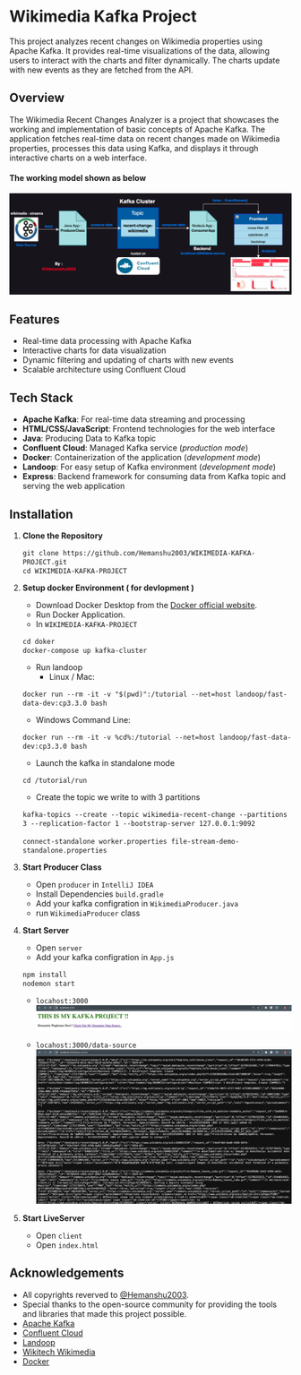 
# Wikimedia Kafka Project

This project analyzes recent changes on Wikimedia properties using Apache Kafka. It provides real-time visualizations of the data, allowing users to interact with the charts and filter dynamically. The charts update with new events as they are fetched from the API.


## Overview
The Wikimedia Recent Changes Analyzer is a project that showcases the working and implementation of basic concepts of Apache Kafka. The application fetches real-time data on recent changes made on Wikimedia properties, processes this data using Kafka, and displays it through interactive charts on a web interface.

#### The working model shown as below

![working](https://github.com/Hemanshu2003/WIKIMEDIA-KAFKA-PROJECT/blob/main/client/img/wikimedia-project-working.png)

## Features
- Real-time data processing with Apache Kafka
- Interactive charts for data visualization
- Dynamic filtering and updating of charts with new events
- Scalable architecture using Confluent Cloud

## Tech Stack
- **Apache Kafka**: For real-time data streaming and processing
- **HTML/CSS/JavaScript**: Frontend technologies for the web interface
- **Java**: Producing Data to Kafka topic
- **Confluent Cloud**: Managed Kafka service (*production mode*)
- **Docker**: Containerization of the application (*development mode*)
- **Landoop**: For easy setup of Kafka environment (*development mode*)
- **Express**: Backend framework for consuming data from Kafka topic and  serving the web application

## Installation
1. **Clone the Repository**
   ```
   git clone https://github.com/Hemanshu2003/WIKIMEDIA-KAFKA-PROJECT.git
   cd WIKIMEDIA-KAFKA-PROJECT
   ```

2. **Setup docker Environment ( for devlopment )**
   - Download Docker Desktop from the [Docker official website](https://www.docker.com/).
   - Run Docker Application.
   - In `WIKIMEDIA-KAFKA-PROJECT`
   ```
   cd doker
   docker-compose up kafka-cluster
   ```
   - Run landoop
      - Linux / Mac:
   ```
   docker run --rm -it -v "$(pwd)":/tutorial --net=host landoop/fast-data-dev:cp3.3.0 bash
   ```
      - Windows Command Line:
   ```
   docker run --rm -it -v %cd%:/tutorial --net=host landoop/fast-data-dev:cp3.3.0 bash
   ```
   - Launch the kafka in standalone mode
   ```
   cd /tutorial/run
   ```
   - Create the topic we write to with 3 partitions
   ```
   kafka-topics --create --topic wikimedia-recent-change --partitions 3 --replication-factor 1 --bootstrap-server 127.0.0.1:9092

   connect-standalone worker.properties file-stream-demo-standalone.properties
   ```

3. **Start Producer Class**
   - Open `producer` in `IntelliJ IDEA`
   - Install Dependencies `build.gradle`
   - Add your kafka configration in `WikimediaProducer.java`
   - run `WikimediaProducer` class

4. **Start Server**
   - Open `server`
   - Add your kafka configration in `App.js`
   ```
   npm install
   nodemon start
   ```

   - `locahost:3000`
   ![API](https://github.com/Hemanshu2003/WIKIMEDIA-KAFKA-PROJECT/blob/main/client/img/api.png)

   - `locahost:3000/data-source`
   ![dat](https://github.com/Hemanshu2003/WIKIMEDIA-KAFKA-PROJECT/blob/main/client/img/datasource.png)

5. **Start LiveServer**
   - Open `client`
   - Open `index.html`



## Acknowledgements
- All copyrights reverved to [@Hemanshu2003](https://github.com/Hemanshu2003).
- Special thanks to the open-source community for providing the tools and libraries that made this project possible.
- [Apache Kafka](https://kafka.apache.org/)
- [Confluent Cloud](https://www.confluent.io/)
- [Landoop](https://www.lenses.io/)
- [Wikitech Wikimedia](https://wikitech.wikimedia.org/)
- [Docker](https://www.docker.com/)

